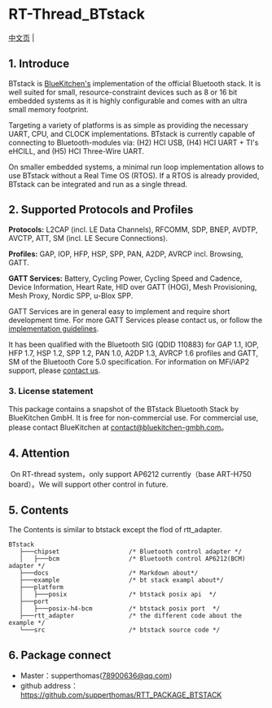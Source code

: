 # RT-Thread_BTstack

[中文页](README_zh.md) |
 
## 1. Introduce     

BTstack is [BlueKitchen's](https://bluekitchen-gmbh.com) implementation of the official Bluetooth stack.
It is well suited for small, resource-constraint devices
such as 8 or 16 bit embedded systems as it is highly configurable and comes with an ultra small memory footprint.

Targeting a variety of platforms is as simple as providing the necessary UART, CPU, and CLOCK implementations. BTstack is currently capable of connecting to Bluetooth-modules via: (H2) HCI USB, (H4) HCI UART + TI's eHCILL, and (H5) HCI Three-Wire UART.

On smaller embedded systems, a minimal run loop implementation allows to use BTstack without a Real Time OS (RTOS).
If a RTOS is already provided, BTstack can be integrated and run as a single thread.

## 2. Supported Protocols and Profiles

**Protocols:** L2CAP (incl. LE Data Channels), RFCOMM, SDP, BNEP, AVDTP, AVCTP, ATT, SM (incl. LE Secure Connections).

**Profiles:** GAP, IOP, HFP, HSP, SPP, PAN, A2DP, AVRCP incl. Browsing, GATT.

**GATT Services:** Battery, Cycling Power, Cycling Speed and Cadence, Device Information, Heart Rate, HID over GATT (HOG), Mesh Provisioning, Mesh Proxy, Nordic SPP, u-Blox SPP. 

GATT Services are in general easy to implement and require short development time. For more GATT Services please contact us, or follow the [implementation guidelines](https://bluekitchen-gmbh.com/btstack/profiles/#gatt-generic-attribute-profile).  

It has been qualified with the Bluetooth SIG (QDID 110883) for GAP 1.1, IOP, HFP 1.7, HSP 1.2, SPP 1.2, PAN 1.0, A2DP 1.3, AVRCP 1.6 profiles and
GATT, SM of the Bluetooth Core 5.0 specification. For information on MFi/iAP2 support, please <a href="mailto:contact@bluekitchen-gmbh.com">contact us</a>.

### 3. License statement

This package contains a snapshot of the BTstack Bluetooth Stack by BlueKitchen GmbH.
It is free for non-commercial use. For commercial use, please contact BlueKitchen at contact@bluekitchen-gmbh.com。

## 4. Attention

​        On RT-thread system，only support AP6212 currently（base ART-H750 board）。We will support other control in future.

## 5. Contents

The Contents is similar to btstack except the flod of rtt_adapter.

```
BTstack
   ├───chipset                   /* Bluetooth control adapter */
   │   ├───bcm                   /* Bluetooth control AP6212(BCM) adapter */
   ├───docs                      /* Markdown about*/
   ├───example                   /* bt stack exampl about*/
   ├───platform
   │   ├───posix                 /* btstack posix api  */
   ├───port
   │   ├───posix-h4-bcm          /* btstack posix port  */
   ├───rtt_adapter               /* the different code about the example */
   └───src                       /* btstack source code */
```

## 6. Package connect

- Master：supperthomas(78900636@qq.com)
- github address：https://github.com/supperthomas/RTT_PACKAGE_BTSTACK

